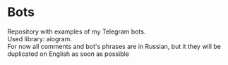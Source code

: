 # Bots
Repository with examples of my Telegram bots.  
Used library: aiogram.  
For now all comments and bot's phrases are in Russian, but it they will be duplicated on English as soon as possible  
